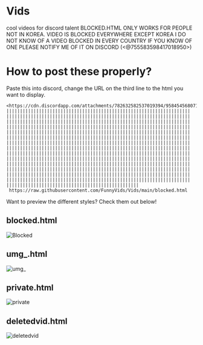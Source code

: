 # Vids
cool videos for discord talent
BLOCKED.HTML ONLY WORKS FOR PEOPLE NOT IN KOREA. VIDEO IS BLOCKED EVERYWHERE EXCEPT KOREA I DO NOT KNOW OF A VIDEO BLOCKED IN EVERY COUNTRY IF YOU KNOW OF ONE PLEASE NOTIFY ME OF IT ON DISCORD (<@755583598417018950>)


# How to post these properly?

Paste this into discord, change the URL on the third line to the html you want to display.
```
<https://cdn.discordapp.com/attachments/782632582537019394/958454568071606412/Troller.mp4>||​||||​||||​||||​||||​||||​||||​||||​||||​||||​||||​||||​||||​||||​||||​||||​||||​||||​||||​||||​||||​||||​||||​||||​||||​||||​||||​||||​||||​||||​||||​||||​||||​||||​||||​||||​||||​||||​||||​||||​||||​||||​||||​||||​||||​||||​||||​||||​||||​||||​||||​||||​||||​||||​||||​||||​||||​||||​||||​||||​||||​||||​||||​||||​||||​||||​||||​||||​||||​||||​||||​||||​||||​||||​||||​||||​||||​||||​||||​||||​||||​||||​||||​||||​||||​||||​||||​||||​||||​||||​||||​||||​||||​||||​||||​||||​||||​||||​||||​||||​||||​||||​||||​||||​||||​||||​||||​||||​||||​||||​||||​||||​||||​||||​||||​||||​||||​||||​||||​||||​||||​||||​||||​||||​||||​||||​||||​||||​||||​||||​||||​||||​||||​||||​||||​||||​||||​||||​||||​||||​||||​||||​||||​||||​||||​||||​||||​||||​||||​||||​||||​||||​||||​||||​||||​||||​||||​||||​||||​||||​||||​||||​||||​||||​||||​||||​||||​||||​||||​||||​||||​||||​||||​||||​||||​||||​||||​||||​||||​||||​||||​||||​||||​||||​||||​||||​||||​||||​||||​||||​||||​||||​||||​||||​||||​||||​||||​||||​||||​||||​||||​||||​||||​||||​||||​||||​||||​||||​||||​||||​||||​||||​||||​||||​||||​||||​||||​||||​||||​||||​||||​||||​||||​||||​||||​||||​||||​||||​||||​||||​||||​||||​||||​||||​||||​||||​||||​||||​||||​||||​||||​||||​||||​||||​||||​||||​||||​||||​||||​||||​|||||
 https://raw.githubusercontent.com/FunnyVids/Vids/main/blocked.html
```

Want to preview the different styles?
Check them out below!

## blocked.html
![Blocked](https://media.discordapp.net/attachments/782632582537019395/958529708008558644/unknown.png)
## umg_.html
![umg_](https://cdn.discordapp.com/attachments/782632582537019395/958530092680765450/unknown.png)
## private.html
![private](https://cdn.discordapp.com/attachments/782632582537019394/958530660660834324/unknown.png)
## deletedvid.html
![deletedvid](https://cdn.discordapp.com/attachments/782632582537019394/958531380504043550/unknown.png)
